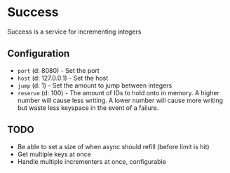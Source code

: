 # Success

Success is a service for incrementing integers

## Configuration

* `port` (d: 8080) - Set the port
* `host` (d: 127.0.0.1) - Set the host
* `jump` (d: 1) - Set the amount to jump between integers
* `reserve` (d: 100) - The amount of IDs to hold onto in memory.  A higher number will
  cause less writing.  A lower number will cause more writing but waste
  less keyspace in the event of a failure.

## TODO

* Be able to set a size of when async should refill (before limit is hit)
* Get multiple keys at once
* Handle multiple incrementers at once, configurable
